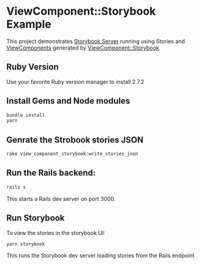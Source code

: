 # ViewComponent::Storybook Example
This project demonstrates [Storybook Server](https://github.com/storybookjs/storybook/) running using Stories and [ViewComponents](https://github.com/github/view_component) generated by [ViewComponent::Storybook](https://github.com/jonspalmer/view_component_storybook).

## Ruby Version
Use your favorite Ruby version manager to install 2.7.2

## Install Gems and Node modules
```bash
bundle install
yarn
```

## Genrate the Strobook stories JSON
```bash
rake view_component_storybook:write_stories_json
```

## Run the Rails backend:

```bash
rails s
```
This starts a Rails dev server on port 3000.

## Run Storybook
To view the stories in the storybook UI:

```bash
yarn storybook
```

This runs the Storybook dev server loading stories from the Rails endpoint
